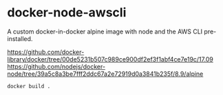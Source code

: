 # docker-node-awscli

A custom docker-in-docker alpine image with node and the AWS CLI pre-installed.

https://github.com/docker-library/docker/tree/00de5231b507c989ce900df2ef3f1abf4ce7e19c/17.09
https://github.com/nodejs/docker-node/tree/39a5c8a3be7fff2ddc67a2e72919d0a3841b235f/8.9/alpine

```
docker build .
```